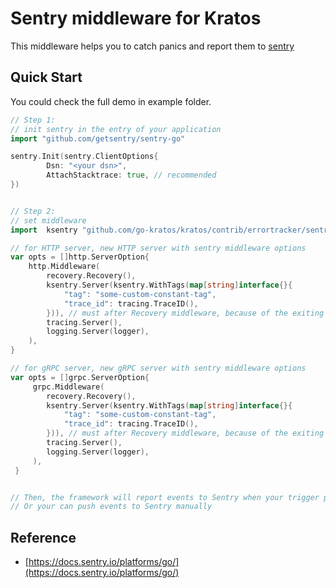 # Sentry middleware for Kratos
This middleware helps you to catch panics and report them to [sentry](https://sentry.io/)

## Quick Start
You could check the full demo in example folder.
```go
// Step 1: 
// init sentry in the entry of your application
import "github.com/getsentry/sentry-go"

sentry.Init(sentry.ClientOptions{
		Dsn: "<your dsn>",
		AttachStacktrace: true, // recommended
})


// Step 2: 
// set middleware
import 	ksentry "github.com/go-kratos/kratos/contrib/errortracker/sentry/v2"

// for HTTP server, new HTTP server with sentry middleware options
var opts = []http.ServerOption{
	http.Middleware(
		recovery.Recovery(), 
		ksentry.Server(ksentry.WithTags(map[string]interface{}{
			"tag": "some-custom-constant-tag",
			"trace_id": tracing.TraceID(),
		})), // must after Recovery middleware, because of the exiting order will be reversed
		tracing.Server(),
		logging.Server(logger), 
	),
}

// for gRPC server, new gRPC server with sentry middleware options
var opts = []grpc.ServerOption{
     grpc.Middleware(
		recovery.Recovery(),
		ksentry.Server(ksentry.WithTags(map[string]interface{}{
			"tag": "some-custom-constant-tag",
			"trace_id": tracing.TraceID(),
		})), // must after Recovery middleware, because of the exiting order will be reversed
		tracing.Server(),
		logging.Server(logger),
     ),
 }


// Then, the framework will report events to Sentry when your trigger panics.
// Or your can push events to Sentry manually
```

## Reference
* [https://docs.sentry.io/platforms/go/](https://docs.sentry.io/platforms/go/)